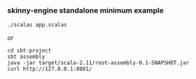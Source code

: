 ### skinny-engine standalone minimum example

```
./scalas app.scalas
```

or

```
cd sbt-project
sbt assembly
java -jar target/scala-2.11/root-assembly-0.1-SNAPSHOT.jar
curl http://127.0.0.1:8081/
```

